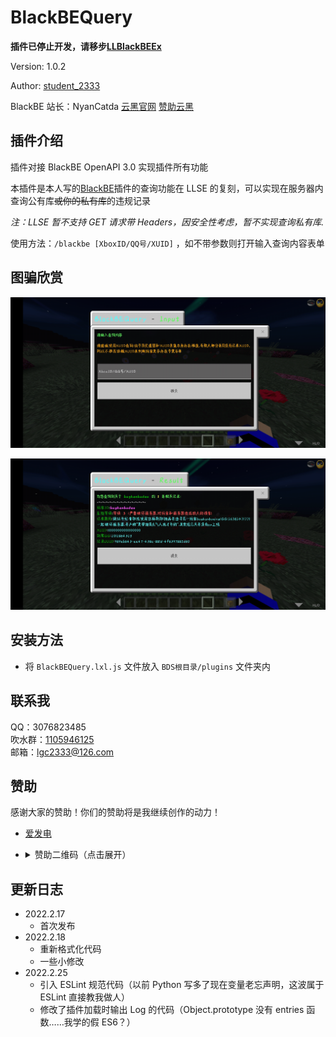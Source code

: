 <!-- markdownlint-disable MD033 -->

# BlackBEQuery

**插件已停止开发，请移步[LLBlackBEEx](https://github.com/lgc-LLSEDev/LLBlackBEEx)**

Version: 1.0.2

Author: [student_2333](https://github.com/lgc2333)

BlackBE 站长：NyanCatda [云黑官网](https://blackbe.xyz) [赞助云黑](https://afdian.net/@BlackBE)

## 插件介绍

插件对接 BlackBE OpenAPI 3.0 实现插件所有功能

本插件是本人写的[BlackBE](https://github.com/lgc2333/BDSPyRunnerPlugins/tree/main/BlackBE)插件的查询功能在 LLSE 的复刻，可以实现在服务器内查询公有库~~或你的私有库~~的违规记录

_注：LLSE 暂不支持 GET 请求带 Headers，因安全性考虑，暂不实现查询私有库._

使用方法：`/blackbe [XboxID/QQ号/XUID]` ，如不带参数则打开输入查询内容表单

## 图骗欣赏

![1](https://raw.githubusercontent.com/lgc-LLSEDev/readme/main/BlackBEQuery/1.jpg)

![2](https://raw.githubusercontent.com/lgc-LLSEDev/readme/main/BlackBEQuery/2.jpg)

## 安装方法

- 将 `BlackBEQuery.lxl.js` 文件放入 `BDS根目录/plugins` 文件夹内

## 联系我

QQ：3076823485  
吹水群：[1105946125](https://jq.qq.com/?_wv=1027&k=Z3n1MpEp)  
邮箱：<lgc2333@126.com>

## 赞助

感谢大家的赞助！你们的赞助将是我继续创作的动力！

- [爱发电](https://afdian.net/@lgc2333)
- <details>
    <summary>赞助二维码（点击展开）</summary>

  ![讨饭](https://raw.githubusercontent.com/lgc2333/ShigureBotMenu/master/src/imgs/sponsor.png)

  </details>

## 更新日志

- 2022.2.17
  - 首次发布
- 2022.2.18
  - 重新格式化代码
  - 一些小修改
- 2022.2.25
  - 引入 ESLint 规范代码（以前 Python 写多了现在变量老忘声明，这波属于 ESLint 直接教我做人）
  - 修改了插件加载时输出 Log 的代码（Object.prototype 没有 entries 函数……我学的假 ES6？）
